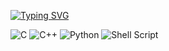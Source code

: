 [![Typing SVG](https://readme-typing-svg.herokuapp.com?font=Fira+Code&duration=4998&pause=1000&color=219076&background=00679A00&center=true&vCenter=true&multiline=true&random=false&width=450&height=100&lines=Aleksei;Computer+science+student;MIPT+2nd+grade)](https://git.io/typing-svg)

![C](https://img.shields.io/badge/c-%2300599C.svg?style=for-the-badge&logo=c&logoColor=white) ![C++](https://img.shields.io/badge/c++-%2300599C.svg?style=for-the-badge&logo=c%2B%2B&logoColor=white) ![Python](https://img.shields.io/badge/python-3670A0?style=for-the-badge&logo=python&logoColor=ffdd54) ![Shell Script](https://img.shields.io/badge/shell_script-%23121011.svg?style=for-the-badge&logo=gnu-bash&logoColor=white) 
